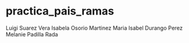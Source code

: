 # practica_pais_ramas
Luigi Suarez Vera
Isabela Osorio Martinez
Maria Isabel Durango Perez
Melanie Padilla Rada
